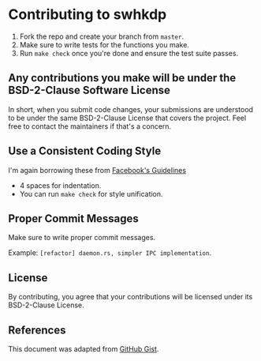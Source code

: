 # Contributing to swhkdp

1. Fork the repo and create your branch from `master`.
1. Make sure to write tests for the functions you make.
1. Run `make check` once you're done and ensure the test suite passes.

## Any contributions you make will be under the BSD-2-Clause Software License
In short, when you submit code changes, your submissions are understood to be under the same BSD-2-Clause License that covers the project. Feel free to contact the maintainers if that's a concern.

## Use a Consistent Coding Style
I'm again borrowing these from [Facebook's Guidelines](https://github.com/facebook/draft-js/blob/a9316a723f9e918afde44dea68b5f9f39b7d9b00/CONTRIBUTING.md)

* 4 spaces for indentation.
* You can run `make check` for style unification.

## Proper Commit Messages
Make sure to write proper commit messages. 

Example: `[refactor] daemon.rs, simpler IPC implementation`.

## License
By contributing, you agree that your contributions will be licensed under its BSD-2-Clause License.

## References
This document was adapted from [GitHub Gist](https://gist.github.com/briandk/3d2e8b3ec8daf5a27a62).
